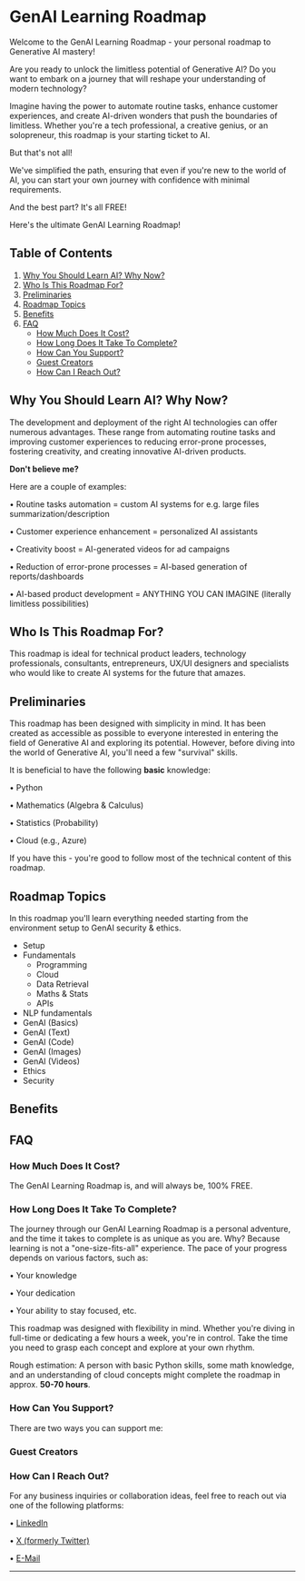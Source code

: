 # GenAI Learning Roadmap

Welcome to the GenAI Learning Roadmap - your personal roadmap to Generative AI mastery!

Are you ready to unlock the limitless potential of Generative AI? Do you want to embark on a journey that will reshape your understanding of modern technology? 

Imagine having the power to automate routine tasks, enhance customer experiences, and create AI-driven wonders that push the boundaries of limitless. Whether you're a tech professional, a creative genius, or an solopreneur, this roadmap is your starting ticket to AI.

But that's not all! 

We've simplified the path, ensuring that even if you're new to the world of AI, you can start your own journey with confidence with minimal requirements. 

And the best part? It's all FREE!

Here's the ultimate GenAI Learning Roadmap!


## Table of Contents
1. [Why You Should Learn AI? Why Now?](#why-you-should-learn-ai-why-now)
2. [Who Is This Roadmap For?](#who-is-this-roadmap-for)
3. [Preliminaries](#preliminaries)
4. [Roadmap Topics](#roadmap-topics)
5. [Benefits](#benefits)
6. [FAQ](#faq)
   - [How Much Does It Cost?](#how-much-does-it-cost)
   - [How Long Does It Take To Complete?](#how-long-does-it-take-to-complete)
   - [How Can You Support?](#how-can-you-support)
   - [Guest Creators](#guest-creators)
   - [How Can I Reach Out?](#how-can-i-reach-out)



## Why You Should Learn AI? Why Now?
The development and deployment of the right AI technologies can offer numerous advantages. These range from automating routine tasks and improving customer experiences to reducing error-prone processes, fostering creativity, and creating innovative AI-driven products.

**Don't believe me?** 

Here are a couple of examples: 

• Routine tasks automation = custom AI systems for e.g. large files summarization/description

• Customer experience enhancement = personalized AI assistants

• Creativity boost = AI-generated videos for ad campaigns

• Reduction of error-prone processes = AI-based generation of reports/dashboards

• AI-based product development = ANYTHING YOU CAN IMAGINE (literally limitless possibilities)


## Who Is This Roadmap For?
This roadmap is ideal for technical product leaders, technology professionals, consultants, entrepreneurs, UX/UI designers and specialists who would like to create AI systems for the future that amazes.


## Preliminaries
This roadmap has been designed with simplicity in mind. It has been created as accessible as possible to everyone interested in entering the field of Generative AI and exploring its potential. However, before diving into the world of Generative AI, you'll need a few "survival" skills.

It is beneficial to have the following **basic** knowledge: 

• Python

• Mathematics (Algebra & Calculus)

• Statistics (Probability)

• Cloud (e.g., Azure)

If you have this - you're good to follow most of the technical content of this roadmap.

## Roadmap Topics
In this roadmap you'll learn everything needed starting from the environment setup to GenAI security & ethics.

- Setup
- Fundamentals
    - Programming
    - Cloud
    - Data Retrieval
    - Maths & Stats
    - APIs
- NLP fundamentals
- GenAI (Basics)
- GenAI (Text)
- GenAI (Code)
- GenAI (Images)
- GenAI (Videos)
- Ethics
- Security

<!-- ToDo: Update before publishing -->


## Benefits

<!-- ToDo: Add benefits for completing the course -->


## FAQ
### How Much Does It Cost?
The GenAI Learning Roadmap is, and will always be, 100% FREE.

### How Long Does It Take To Complete?
The journey through our GenAI Learning Roadmap is a personal adventure, and the time it takes to complete is as unique as you are. Why? Because learning is not a "one-size-fits-all" experience. The pace of your progress depends on various factors, such as:

• Your knowledge

• Your dedication

• Your ability to stay focused, etc.

This roadmap was designed with flexibility in mind. Whether you're diving in full-time or dedicating a few hours a week, you're in control. Take the time you need to grasp each concept and explore at your own rhythm.

Rough estimation: A person with basic Python skills, some math knowledge, and an understanding of cloud concepts might complete the roadmap in approx. **50-70 hours**.

### How Can You Support?
There are two ways you can support me: 

<!-- ToDo: Add support mechanisms. Find benchmarks -->

### Guest Creators

<!-- ToDo: Invite & find guest creators for some examples -->

### How Can I Reach Out?
For any business inquiries or collaboration ideas, feel free to reach out via one of the following platforms:

• [LinkedIn](https://www.linkedin.com/in/vlad-yashin/)

• [X (formerly Twitter)](https://twitter.com/iamvladyashin)

• [E-Mail](mailto:futurisity@yandex.com)



---------------------

